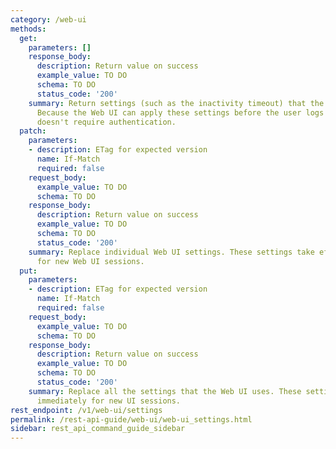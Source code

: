 ```yaml
---
category: /web-ui
methods:
  get:
    parameters: []
    response_body:
      description: Return value on success
      example_value: TO DO
      schema: TO DO
      status_code: '200'
    summary: Return settings (such as the inactivity timeout) that the Web UI uses.
      Because the Web UI can apply these settings before the user logs in, this method
      doesn't require authentication.
  patch:
    parameters:
    - description: ETag for expected version
      name: If-Match
      required: false
    request_body:
      example_value: TO DO
      schema: TO DO
    response_body:
      description: Return value on success
      example_value: TO DO
      schema: TO DO
      status_code: '200'
    summary: Replace individual Web UI settings. These settings take effect immediately
      for new Web UI sessions.
  put:
    parameters:
    - description: ETag for expected version
      name: If-Match
      required: false
    request_body:
      example_value: TO DO
      schema: TO DO
    response_body:
      description: Return value on success
      example_value: TO DO
      schema: TO DO
      status_code: '200'
    summary: Replace all the settings that the Web UI uses. These settings take effect
      immediately for new UI sessions.
rest_endpoint: /v1/web-ui/settings
permalink: /rest-api-guide/web-ui/web-ui_settings.html
sidebar: rest_api_command_guide_sidebar
---
```

